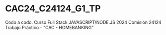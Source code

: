 # CAC24_C24124_G1_TP
Codo a codo. Curso Full Stack JAVASCRIPT/NODE.JS 2024
Comisión 24124
Trabajo Práctico - "CAC - HOMEBANKING"
